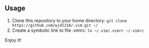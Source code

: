 ## Usage
1. Clone this repository to your home directory:
    `git clone https://github.com/wjd1218/.vim.git ~/`
2. Create a symbolic link to file .vimrc:
    `ln ~/.vim/.vimrc ~/.vimrc`

Enjoy it!
